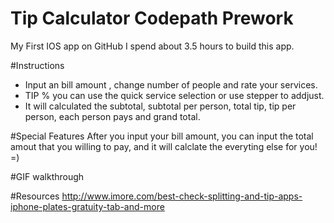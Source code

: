 # Tip Calculator Codepath Prework
My First IOS app on GitHub 
I spend about 3.5 hours to build this app.

#Instructions
* Input an bill amount , change number of people and rate your services.
* TIP % you can use the quick service selection or use stepper to addjust.
* It will calculated the subtotal, subtotal per person, total tip, tip per person,  each person pays and grand total.

#Special Features
After you input your bill amount, you can input the total amout that you willing to pay, and it will calclate the everyting else for you! =)

#GIF walkthrough


#Resources
http://www.imore.com/best-check-splitting-and-tip-apps-iphone-plates-gratuity-tab-and-more
